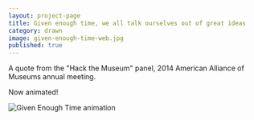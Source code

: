 ```yaml
---
layout: project-page
title: Given enough time, we all talk ourselves out of great ideas
category: drawn
image: given-enough-time-web.jpg
published: true
---
```

A quote from the "Hack the Museum" panel, 2014 American Alliance of Museums annual meeting.

Now animated!

![Given Enough Time animation](http://38.media.tumblr.com/a9da8bfd5a50252c0936264b76d390d1/tumblr_ndmuzcxRcC1qz50q2o1_r1_400.gif)